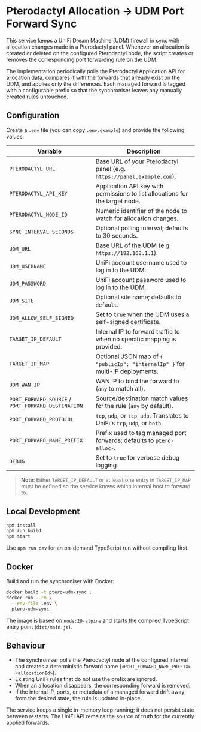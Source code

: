 # Pterodactyl Allocation → UDM Port Forward Sync

This service keeps a UniFi Dream Machine (UDM) firewall in sync with allocation changes made in a Pterodactyl panel. Whenever an allocation is created or deleted on the configured Pterodactyl node, the script creates or removes the corresponding port forwarding rule on the UDM.

The implementation periodically polls the Pterodactyl Application API for allocation data, compares it with the forwards that already exist on the UDM, and applies only the differences. Each managed forward is tagged with a configurable prefix so that the synchroniser leaves any manually created rules untouched.

## Configuration

Create a `.env` file (you can copy `.env.example`) and provide the following values:

| Variable | Description |
| --- | --- |
| `PTERODACTYL_URL` | Base URL of your Pterodactyl panel (e.g. `https://panel.example.com`). |
| `PTERODACTYL_API_KEY` | Application API key with permissions to list allocations for the target node. |
| `PTERODACTYL_NODE_ID` | Numeric identifier of the node to watch for allocation changes. |
| `SYNC_INTERVAL_SECONDS` | Optional polling interval; defaults to 30 seconds. |
| `UDM_URL` | Base URL of the UDM (e.g. `https://192.168.1.1`). |
| `UDM_USERNAME` | UniFi account username used to log in to the UDM. |
| `UDM_PASSWORD` | UniFi account password used to log in to the UDM. |
| `UDM_SITE` | Optional site name; defaults to `default`. |
| `UDM_ALLOW_SELF_SIGNED` | Set to `true` when the UDM uses a self-signed certificate. |
| `TARGET_IP_DEFAULT` | Internal IP to forward traffic to when no specific mapping is provided. |
| `TARGET_IP_MAP` | Optional JSON map of `{ "publicIp": "internalIp" }` for multi-IP deployments. |
| `UDM_WAN_IP` | WAN IP to bind the forward to (`any` to match all). |
| `PORT_FORWARD_SOURCE` / `PORT_FORWARD_DESTINATION` | Source/destination match values for the rule (`any` by default). |
| `PORT_FORWARD_PROTOCOL` | `tcp`, `udp`, or `tcp_udp`. Translates to UniFi's `tcp`, `udp`, or `both`. |
| `PORT_FORWARD_NAME_PREFIX` | Prefix used to tag managed port forwards; defaults to `ptero-alloc-`. |
| `DEBUG` | Set to `true` for verbose debug logging. |

> **Note**: Either `TARGET_IP_DEFAULT` or at least one entry in `TARGET_IP_MAP` must be defined so the service knows which internal host to forward to.

## Local Development

```bash
npm install
npm run build
npm start
```

Use `npm run dev` for an on-demand TypeScript run without compiling first.

## Docker

Build and run the synchroniser with Docker:

```bash
docker build -t ptero-udm-sync .
docker run --rm \
  --env-file .env \
  ptero-udm-sync
```

The image is based on `node:20-alpine` and starts the compiled TypeScript entry point (`dist/main.js`).

## Behaviour

- The synchroniser polls the Pterodactyl node at the configured interval and creates a deterministic forward name (`<PORT_FORWARD_NAME_PREFIX><allocationId>`).
- Existing UniFi rules that do not use the prefix are ignored.
- When an allocation disappears, the corresponding forward is removed.
- If the internal IP, ports, or metadata of a managed forward drift away from the desired state, the rule is updated in-place.

The service keeps a single in-memory loop running; it does not persist state between restarts. The UniFi API remains the source of truth for the currently applied forwards.
